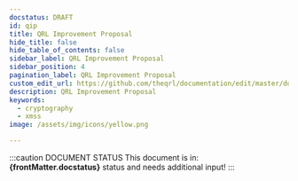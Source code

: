 ```yaml
---
docstatus: DRAFT
id: qip
title: QRL Improvement Proposal
hide_title: false
hide_table_of_contents: false
sidebar_label: QRL Improvement Proposal
sidebar_position: 4
pagination_label: QRL Improvement Proposal
custom_edit_url: https://github.com/theqrl/documentation/edit/master/docs/basics/xmss.md
description: QRL Improvement Proposal
keywords:
  - cryptography
  - xmss
image: /assets/img/icons/yellow.png

---
```


:::caution DOCUMENT STATUS 
<span>This document is in: <b>{frontMatter.docstatus}</b> status and needs additional input!</span>
:::